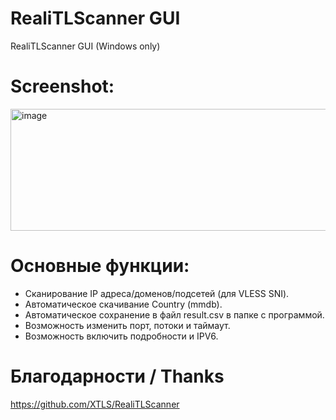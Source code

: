 # RealiTLScanner GUI
RealiTLScanner GUI (Windows only)

# Screenshot:

<img width="608" height="195" alt="image" src="https://github.com/user-attachments/assets/51f9c4b9-e1e6-4d20-b8db-0bf7a754b46e" />

# Основные функции:

- Сканирование IP адреса/доменов/подсетей (для VLESS SNI).
- Автоматическое скачивание Country (mmdb).
- Автоматическое сохранение в файл result.csv в папке с программой.
- Возможность изменить порт, потоки и таймаут.
- Возможность включить подробности и IPV6.

# Благодарности / Thanks

https://github.com/XTLS/RealiTLScanner



